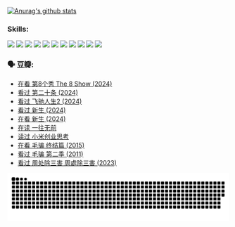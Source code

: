 
[![Anurag's github stats](https://github-readme-stats.vercel.app/api?username=w940853815)](https://github.com/anuraghazra/github-readme-stats)

### Skills:

<code><img height="32" src="https://cdn.jsdelivr.net/npm/simple-icons@v5/icons/python.svg"></code>
<code><img height="32" src="https://cdn.jsdelivr.net/npm/simple-icons@v5/icons/javascript.svg"></code>
<code><img height="32" src="https://cdn.jsdelivr.net/npm/simple-icons@v5/icons/django.svg"></code>
<code><img height="32" src="https://cdn.jsdelivr.net/npm/simple-icons@v5/icons/flask.svg"></code>
<code><img height="32" src="https://cdn.jsdelivr.net/npm/simple-icons@v5/icons/vuetify.svg"></code>
<code><img height="32" src="https://cdn.jsdelivr.net/npm/simple-icons@v5/icons/git.svg"></code>
<code><img height="32" src="https://cdn.jsdelivr.net/npm/simple-icons@v5/icons/docker.svg"></code>
<code><img height="32" src="https://cdn.jsdelivr.net/npm/simple-icons@v5/icons/postgresql.svg"></code>
<code><img height="32" src="https://cdn.jsdelivr.net/npm/simple-icons@v5/icons/elasticsearch.svg"></code>
<code><img height="32" src="https://cdn.jsdelivr.net/npm/simple-icons@v5/icons/macos.svg"></code>
<code><img height="32" src="https://cdn.jsdelivr.net/npm/simple-icons@v5/icons/linux.svg"></code>

### 🗣 豆瓣:

<!-- DOUBAN-ACTIVITIES:START -->
- [在看 第8个秀 The 8 Show‎ (2024)](https://www.douban.com/people/136069238/status/4619801154/?_i=16927281)
- [看过 第二十条‎ (2024)](https://www.douban.com/people/136069238/status/4618624208/?_i=16927281)
- [看过 飞驰人生2‎ (2024)](https://www.douban.com/people/136069238/status/4616048805/?_i=16927281)
- [看过 新生‎ (2024)](https://www.douban.com/people/136069238/status/4612373431/?_i=16927281)
- [在看 新生‎ (2024)](https://www.douban.com/people/136069238/status/4607441062/?_i=16927281)
- [在读 一往无前](https://www.douban.com/people/136069238/status/4590507310/?_i=16927281)
- [读过 小米创业思考](https://www.douban.com/people/136069238/status/4590506983/?_i=16927281)
- [在看 毛骗 终结篇‎ (2015)](https://www.douban.com/people/136069238/status/4581971924/?_i=16927281)
- [看过 毛骗 第二季‎ (2011)](https://www.douban.com/people/136069238/status/4581971810/?_i=16927281)
- [看过 周处除三害 周處除三害‎ (2023)](https://www.douban.com/people/136069238/status/4575646701/?_i=16927281)
<!-- DOUBAN-ACTIVITIES:END -->


![Snake animation](https://raw.githubusercontent.com/w940853815/w940853815/output/github-contribution-grid-snake.svg)

<!--
**w940853815/w940853815** is a ✨ _special_ ✨ repository because its `README.md` (this file) appears on your GitHub profile.

Here are some ideas to get you started:

- 🔭 I’m currently working on ...
- 🌱 I’m currently learning ...
- 👯 I’m looking to collaborate on ...
- 🤔 I’m looking for help with ...
- 💬 Ask me about ...
- 📫 How to reach me: ...
- 😄 Pronouns: ...
- ⚡ Fun fact: ...
-->
